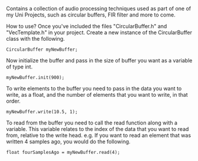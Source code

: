 Contains a collection of audio processing techniques used as part of one of my Uni Projects, such as circular buffers, FIR filter and more to come.

How to use? Once you've included the files "CircularBuffer.h" and "VecTemplate.h" in your project. Create a new instance of the CircularBuffer class with the following.

`CircularBuffer myNewBuffer;`

Now initialize the buffer and pass in the size of buffer you want as a variable of type int.

`myNewBuffer.init(900);`

To write elements to the buffer you need to pass in the data you want to write, as a float, and the number of elements that you want to write, in that order.

`myNewBuffer.write(10.5, 1);`

To read from the buffer you need to call the read function along with a variable. This variable relates to the index of the data that you want to read from, relative to the write head. e.g. If you want to read an element that was written 4 samples ago, you would do the following.

`float fourSamplesAgo = myNewBuffer.read(4);`







